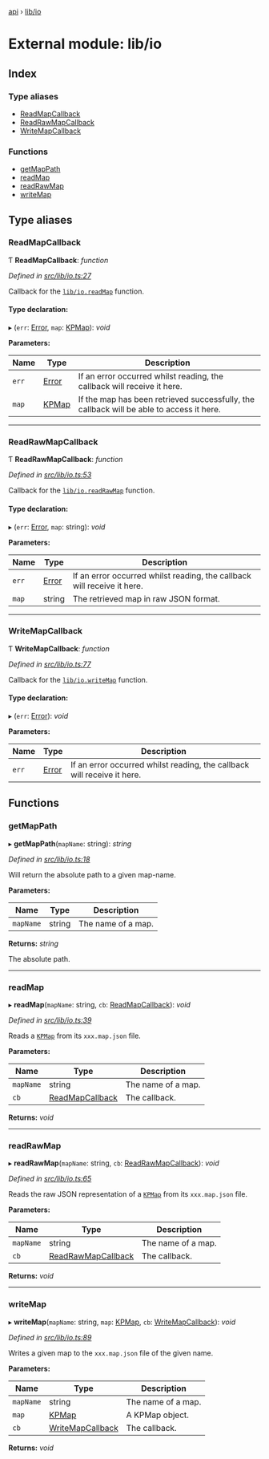 [api](../README.md) › [lib/io](lib_io.md)

# External module: lib/io

## Index

### Type aliases

* [ReadMapCallback](lib_io.md#readmapcallback)
* [ReadRawMapCallback](lib_io.md#readrawmapcallback)
* [WriteMapCallback](lib_io.md#writemapcallback)

### Functions

* [getMapPath](lib_io.md#getmappath)
* [readMap](lib_io.md#readmap)
* [readRawMap](lib_io.md#readrawmap)
* [writeMap](lib_io.md#writemap)

## Type aliases

###  ReadMapCallback

Ƭ **ReadMapCallback**: *function*

*Defined in [src/lib/io.ts:27](https://github.com/KainPlan/api/blob/1c0199f/src/lib/io.ts#L27)*

Callback for the [`lib/io.readMap`](lib_io.md#readmap) function.

#### Type declaration:

▸ (`err`: [Error](../classes/errors.duplicatesessionerror.md#static-error), `map`: [KPMap](../classes/models.kpmap.md)): *void*

**Parameters:**

Name | Type | Description |
------ | ------ | ------ |
`err` | [Error](../classes/errors.duplicatesessionerror.md#static-error) | If an error occurred whilst reading, the callback will receive it here. |
`map` | [KPMap](../classes/models.kpmap.md) | If the map has been retrieved successfully, the callback will be able to access it here.  |

___

###  ReadRawMapCallback

Ƭ **ReadRawMapCallback**: *function*

*Defined in [src/lib/io.ts:53](https://github.com/KainPlan/api/blob/1c0199f/src/lib/io.ts#L53)*

Callback for the [`lib/io.readRawMap`](lib_io.md#readrawmap) function.

#### Type declaration:

▸ (`err`: [Error](../classes/errors.duplicatesessionerror.md#static-error), `map`: string): *void*

**Parameters:**

Name | Type | Description |
------ | ------ | ------ |
`err` | [Error](../classes/errors.duplicatesessionerror.md#static-error) | If an error occurred whilst reading, the callback will receive it here. |
`map` | string | The retrieved map in raw JSON format.  |

___

###  WriteMapCallback

Ƭ **WriteMapCallback**: *function*

*Defined in [src/lib/io.ts:77](https://github.com/KainPlan/api/blob/1c0199f/src/lib/io.ts#L77)*

Callback for the [`lib/io.writeMap`](lib_io.md#writemap) function.

#### Type declaration:

▸ (`err`: [Error](../classes/errors.duplicatesessionerror.md#static-error)): *void*

**Parameters:**

Name | Type | Description |
------ | ------ | ------ |
`err` | [Error](../classes/errors.duplicatesessionerror.md#static-error) | If an error occurred whilst reading, the callback will receive it here.  |

## Functions

###  getMapPath

▸ **getMapPath**(`mapName`: string): *string*

*Defined in [src/lib/io.ts:18](https://github.com/KainPlan/api/blob/1c0199f/src/lib/io.ts#L18)*

Will return the absolute path to a given map-name.

**Parameters:**

Name | Type | Description |
------ | ------ | ------ |
`mapName` | string | The name of a map. |

**Returns:** *string*

The absolute path.

___

###  readMap

▸ **readMap**(`mapName`: string, `cb`: [ReadMapCallback](lib_io.md#readmapcallback)): *void*

*Defined in [src/lib/io.ts:39](https://github.com/KainPlan/api/blob/1c0199f/src/lib/io.ts#L39)*

Reads a [`KPMap`](../classes/models.kpmap.md) from its `xxx.map.json` file.

**Parameters:**

Name | Type | Description |
------ | ------ | ------ |
`mapName` | string | The name of a map. |
`cb` | [ReadMapCallback](lib_io.md#readmapcallback) | The callback.  |

**Returns:** *void*

___

###  readRawMap

▸ **readRawMap**(`mapName`: string, `cb`: [ReadRawMapCallback](lib_io.md#readrawmapcallback)): *void*

*Defined in [src/lib/io.ts:65](https://github.com/KainPlan/api/blob/1c0199f/src/lib/io.ts#L65)*

Reads the raw JSON representation of a [`KPMap`](../classes/models.kpmap.md) from its `xxx.map.json` file.

**Parameters:**

Name | Type | Description |
------ | ------ | ------ |
`mapName` | string | The name of a map. |
`cb` | [ReadRawMapCallback](lib_io.md#readrawmapcallback) | The callback.  |

**Returns:** *void*

___

###  writeMap

▸ **writeMap**(`mapName`: string, `map`: [KPMap](../classes/models.kpmap.md), `cb`: [WriteMapCallback](lib_io.md#writemapcallback)): *void*

*Defined in [src/lib/io.ts:89](https://github.com/KainPlan/api/blob/1c0199f/src/lib/io.ts#L89)*

Writes a given map to the `xxx.map.json` file of the given name.

**Parameters:**

Name | Type | Description |
------ | ------ | ------ |
`mapName` | string | The name of a map. |
`map` | [KPMap](../classes/models.kpmap.md) | A KPMap object. |
`cb` | [WriteMapCallback](lib_io.md#writemapcallback) | The callback.  |

**Returns:** *void*

